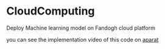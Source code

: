# CloudComputing
Deploy Machine learning model on Fandogh cloud platform 

you can see the implementation video of this code on [aparat](https://www.aparat.com/v/iesRJ)
